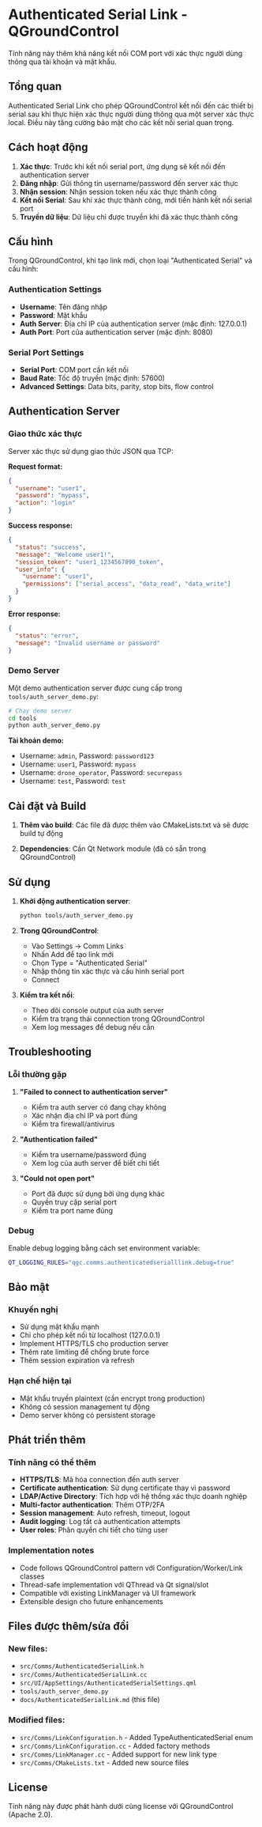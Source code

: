 # Authenticated Serial Link - QGroundControl

Tính năng này thêm khả năng kết nối COM port với xác thực người dùng thông qua tài khoản và mật khẩu.

## Tổng quan

Authenticated Serial Link cho phép QGroundControl kết nối đến các thiết bị serial sau khi thực hiện xác thực người dùng thông qua một server xác thực local. Điều này tăng cường bảo mật cho các kết nối serial quan trọng.

## Cách hoạt động

1. **Xác thực**: Trước khi kết nối serial port, ứng dụng sẽ kết nối đến authentication server
2. **Đăng nhập**: Gửi thông tin username/password đến server xác thực
3. **Nhận session**: Nhận session token nếu xác thực thành công
4. **Kết nối Serial**: Sau khi xác thực thành công, mới tiến hành kết nối serial port
5. **Truyền dữ liệu**: Dữ liệu chỉ được truyền khi đã xác thực thành công

## Cấu hình

Trong QGroundControl, khi tạo link mới, chọn loại "Authenticated Serial" và cấu hình:

### Authentication Settings
- **Username**: Tên đăng nhập
- **Password**: Mật khẩu
- **Auth Server**: Địa chỉ IP của authentication server (mặc định: 127.0.0.1)
- **Auth Port**: Port của authentication server (mặc định: 8080)

### Serial Port Settings  
- **Serial Port**: COM port cần kết nối
- **Baud Rate**: Tốc độ truyền (mặc định: 57600)
- **Advanced Settings**: Data bits, parity, stop bits, flow control

## Authentication Server

### Giao thức xác thực

Server xác thực sử dụng giao thức JSON qua TCP:

**Request format:**
```json
{
  "username": "user1",
  "password": "mypass",
  "action": "login"
}
```

**Success response:**
```json
{
  "status": "success",
  "message": "Welcome user1!",
  "session_token": "user1_1234567890_token",
  "user_info": {
    "username": "user1",
    "permissions": ["serial_access", "data_read", "data_write"]
  }
}
```

**Error response:**
```json
{
  "status": "error",
  "message": "Invalid username or password"
}
```

### Demo Server

Một demo authentication server được cung cấp trong `tools/auth_server_demo.py`:

```bash
# Chạy demo server
cd tools
python auth_server_demo.py
```

**Tài khoản demo:**
- Username: `admin`, Password: `password123`
- Username: `user1`, Password: `mypass`  
- Username: `drone_operator`, Password: `securepass`
- Username: `test`, Password: `test`

## Cài đặt và Build

1. **Thêm vào build**: Các file đã được thêm vào CMakeLists.txt và sẽ được build tự động

2. **Dependencies**: Cần Qt Network module (đã có sẵn trong QGroundControl)

## Sử dụng

1. **Khởi động authentication server**:
   ```bash
   python tools/auth_server_demo.py
   ```

2. **Trong QGroundControl**:
   - Vào Settings → Comm Links
   - Nhấn Add để tạo link mới
   - Chọn Type = "Authenticated Serial"
   - Nhập thông tin xác thực và cấu hình serial port
   - Connect

3. **Kiểm tra kết nối**:
   - Theo dõi console output của auth server
   - Kiểm tra trạng thái connection trong QGroundControl
   - Xem log messages để debug nếu cần

## Troubleshooting

### Lỗi thường gặp

1. **"Failed to connect to authentication server"**
   - Kiểm tra auth server có đang chạy không
   - Xác nhận địa chỉ IP và port đúng
   - Kiểm tra firewall/antivirus

2. **"Authentication failed"**
   - Kiểm tra username/password đúng
   - Xem log của auth server để biết chi tiết

3. **"Could not open port"**
   - Port đã được sử dụng bởi ứng dụng khác
   - Quyền truy cập serial port
   - Kiểm tra port name đúng

### Debug

Enable debug logging bằng cách set environment variable:
```bash
QT_LOGGING_RULES="qgc.comms.authenticatedserialllink.debug=true"
```

## Bảo mật

### Khuyến nghị
- Sử dụng mật khẩu mạnh
- Chỉ cho phép kết nối từ localhost (127.0.0.1)
- Implement HTTPS/TLS cho production server
- Thêm rate limiting để chống brute force
- Thêm session expiration và refresh

### Hạn chế hiện tại
- Mật khẩu truyền plaintext (cần encrypt trong production)
- Không có session management tự động
- Demo server không có persistent storage

## Phát triển thêm

### Tính năng có thể thêm
- **HTTPS/TLS**: Mã hóa connection đến auth server
- **Certificate authentication**: Sử dụng certificate thay vì password
- **LDAP/Active Directory**: Tích hợp với hệ thống xác thực doanh nghiệp
- **Multi-factor authentication**: Thêm OTP/2FA
- **Session management**: Auto refresh, timeout, logout
- **Audit logging**: Log tất cả authentication attempts
- **User roles**: Phân quyền chi tiết cho từng user

### Implementation notes
- Code follows QGroundControl pattern với Configuration/Worker/Link classes
- Thread-safe implementation với QThread và Qt signal/slot
- Compatible với existing LinkManager và UI framework
- Extensible design cho future enhancements

## Files được thêm/sửa đổi

### New files:
- `src/Comms/AuthenticatedSerialLink.h`
- `src/Comms/AuthenticatedSerialLink.cc`
- `src/UI/AppSettings/AuthenticatedSerialSettings.qml`
- `tools/auth_server_demo.py`
- `docs/AuthenticatedSerialLink.md` (this file)

### Modified files:
- `src/Comms/LinkConfiguration.h` - Added TypeAuthenticatedSerial enum
- `src/Comms/LinkConfiguration.cc` - Added factory methods
- `src/Comms/LinkManager.cc` - Added support for new link type
- `src/Comms/CMakeLists.txt` - Added new source files

## License

Tính năng này được phát hành dưới cùng license với QGroundControl (Apache 2.0).
